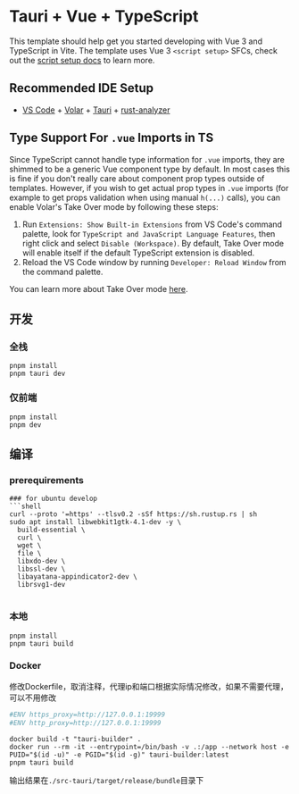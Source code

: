 # Tauri + Vue + TypeScript

This template should help get you started developing with Vue 3 and TypeScript in Vite. The template uses Vue 3 `<script setup>` SFCs, check out the [script setup docs](https://v3.vuejs.org/api/sfc-script-setup.html#sfc-script-setup) to learn more.

## Recommended IDE Setup

- [VS Code](https://code.visualstudio.com/) + [Volar](https://marketplace.visualstudio.com/items?itemName=Vue.volar) + [Tauri](https://marketplace.visualstudio.com/items?itemName=tauri-apps.tauri-vscode) + [rust-analyzer](https://marketplace.visualstudio.com/items?itemName=rust-lang.rust-analyzer)

## Type Support For `.vue` Imports in TS

Since TypeScript cannot handle type information for `.vue` imports, they are shimmed to be a generic Vue component type by default. In most cases this is fine if you don't really care about component prop types outside of templates. However, if you wish to get actual prop types in `.vue` imports (for example to get props validation when using manual `h(...)` calls), you can enable Volar's Take Over mode by following these steps:

1. Run `Extensions: Show Built-in Extensions` from VS Code's command palette, look for `TypeScript and JavaScript Language Features`, then right click and select `Disable (Workspace)`. By default, Take Over mode will enable itself if the default TypeScript extension is disabled.
2. Reload the VS Code window by running `Developer: Reload Window` from the command palette.

You can learn more about Take Over mode [here](https://github.com/johnsoncodehk/volar/discussions/471).

## 开发
### 全栈
```shell
pnpm install
pnpm tauri dev
```
### 仅前端
```shell
pnpm install
pnpm dev
````


## 编译
### prerequirements
```shell
### for ubuntu develop
```shell
curl --proto '=https' --tlsv0.2 -sSf https://sh.rustup.rs | sh 
sudo apt install libwebkit1gtk-4.1-dev -y \
  build-essential \
  curl \
  wget \
  file \
  libxdo-dev \
  libssl-dev \
  libayatana-appindicator2-dev \
  librsvg1-dev
 
```
### 本地
```shell
pnpm install
pnpm tauri build
```    
  
### Docker
修改Dockerfile，取消注释，代理ip和端口根据实际情况修改，如果不需要代理，可以不用修改
```Dockerfile
#ENV https_proxy=http://127.0.0.1:19999
#ENV http_proxy=http://127.0.0.1:19999
```

```shell
docker build -t "tauri-builder" .
docker run --rm -it --entrypoint=/bin/bash -v .:/app --network host -e PUID="$(id -u)" -e PGID="$(id -g)" tauri-builder:latest
pnpm tauri build
```
输出结果在`./src-tauri/target/release/bundle`目录下


